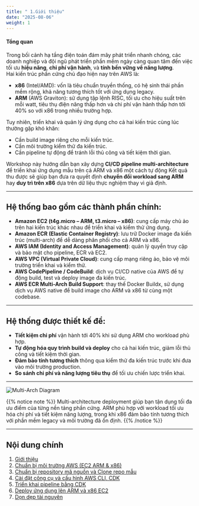 ```yaml
---
title: " 1.Giới thiệu" 
date: "2025-08-06"
weight: 1
---
```


#### Tổng quan
Trong bối cảnh hạ tầng điện toán đám mây phát triển nhanh chóng, các doanh nghiệp và đội ngũ phát triển phần mềm ngày càng quan tâm đến việc tối ưu **hiệu năng**, **chi phí vận hành**, và **tính bền vững về năng lượng**.  
Hai kiến trúc phần cứng chủ đạo hiện nay trên AWS là:

- **x86** (Intel/AMD): vốn là tiêu chuẩn truyền thống, có hệ sinh thái phần mềm rộng, khả năng tương thích tốt với ứng dụng legacy.
- **ARM** (AWS Graviton): sử dụng tập lệnh RISC, tối ưu cho hiệu suất trên mỗi watt, tiêu thụ điện năng thấp hơn và chi phí vận hành thấp hơn tới 40% so với x86 trong nhiều trường hợp.

Tuy nhiên, triển khai và quản lý ứng dụng cho cả hai kiến trúc cùng lúc thường gặp khó khăn:  
- Cần build image riêng cho mỗi kiến trúc.  
- Cần môi trường kiểm thử đa kiến trúc.  
- Cần pipeline tự động để tránh lỗi thủ công và tiết kiệm thời gian.

Workshop này hướng dẫn bạn xây dựng **CI/CD pipeline multi-architecture** để triển khai ứng dụng mẫu trên cả ARM và x86 một cách tự động
Kết quả thu được sẽ giúp bạn đưa ra quyết định **chuyển đổi workload sang ARM** hay **duy trì trên x86** dựa trên dữ liệu thực nghiệm thay vì giả định.

---

## Hệ thống bao gồm các thành phần chính:

- **Amazon EC2 (t4g.micro – ARM, t3.micro – x86)**: cung cấp máy chủ ảo trên hai kiến trúc khác nhau để triển khai và kiểm thử ứng dụng.
- **Amazon ECR (Elastic Container Registry)**: lưu trữ Docker image đa kiến trúc (multi-arch) để dễ dàng phân phối cho cả ARM và x86.
- **AWS IAM (Identity and Access Management)**: quản lý quyền truy cập và bảo mật cho pipeline, ECR và EC2.
- **AWS VPC (Virtual Private Cloud)**: cung cấp mạng riêng ảo, bảo vệ môi trường triển khai và kiểm thử.
- **AWS CodePipeline / CodeBuild**: dịch vụ CI/CD native của AWS để tự động build, test và deploy image đa kiến trúc.
- **AWS ECR Multi-Arch Build Support**: thay thế Docker Buildx, sử dụng dịch vụ AWS native để build image cho ARM và x86 từ cùng một codebase.

---

## Hệ thống được thiết kế để:

- **Tiết kiệm chi phí** vận hành tới 40% khi sử dụng ARM cho workload phù hợp.
- **Tự động hóa quy trình build và deploy** cho cả hai kiến trúc, giảm lỗi thủ công và tiết kiệm thời gian.
- **Đảm bảo tính tương thích** thông qua kiểm thử đa kiến trúc trước khi đưa vào môi trường production.
- **So sánh chi phí và năng lượng tiêu thụ** để tối ưu chiến lược triển khai.

---

![Multi-Arch Diagram](/images/diagram.png?featherlight=false&width=90pc)

{{% notice note %}}
Multi-architecture deployment giúp bạn tận dụng tối đa ưu điểm của từng nền tảng phần cứng. ARM phù hợp với workload tối ưu hóa chi phí và tiết kiệm năng lượng, trong khi x86 đảm bảo tính tương thích với phần mềm legacy và môi trường đã ổn định.
{{% /notice %}}

---

## Nội dung chính

1. [Giới thiệu](/vi/introduction)
2. [Chuẩn bị môi trường AWS (EC2 ARM & x86)](/vi/ec2/)
3. [Chuẩn bị repository mã nguồn và Clone repo mẫu](/vi/clone/)
4. [Cài đặt công cụ và cấu hình AWS CLI, CDK](/vi/cli-cdk/)
5. [Triển khai pipeline bằng CDK](/vi/cdk-pipeline/)
6. [Deploy ứng dụng lên ARM và x86 EC2](/vi/deploy/)
7. [Dọn dẹp tài nguyên](/vi/cleanup/)
